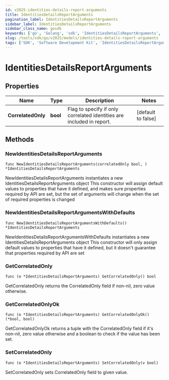 ```yaml
---
id: v2025-identities-details-report-arguments
title: IdentitiesDetailsReportArguments
pagination_label: IdentitiesDetailsReportArguments
sidebar_label: IdentitiesDetailsReportArguments
sidebar_class_name: gosdk
keywords: ['go', 'Golang', 'sdk', 'IdentitiesDetailsReportArguments', 'V2025IdentitiesDetailsReportArguments'] 
slug: /tools/sdk/go/v2025/models/identities-details-report-arguments
tags: ['SDK', 'Software Development Kit', 'IdentitiesDetailsReportArguments', 'V2025IdentitiesDetailsReportArguments']
---
```


# IdentitiesDetailsReportArguments

## Properties

Name | Type | Description | Notes
------------ | ------------- | ------------- | -------------
**CorrelatedOnly** | **bool** | Flag to specify if only correlated identities are included in report. | [default to false]

## Methods

### NewIdentitiesDetailsReportArguments

`func NewIdentitiesDetailsReportArguments(correlatedOnly bool, ) *IdentitiesDetailsReportArguments`

NewIdentitiesDetailsReportArguments instantiates a new IdentitiesDetailsReportArguments object
This constructor will assign default values to properties that have it defined,
and makes sure properties required by API are set, but the set of arguments
will change when the set of required properties is changed

### NewIdentitiesDetailsReportArgumentsWithDefaults

`func NewIdentitiesDetailsReportArgumentsWithDefaults() *IdentitiesDetailsReportArguments`

NewIdentitiesDetailsReportArgumentsWithDefaults instantiates a new IdentitiesDetailsReportArguments object
This constructor will only assign default values to properties that have it defined,
but it doesn't guarantee that properties required by API are set

### GetCorrelatedOnly

`func (o *IdentitiesDetailsReportArguments) GetCorrelatedOnly() bool`

GetCorrelatedOnly returns the CorrelatedOnly field if non-nil, zero value otherwise.

### GetCorrelatedOnlyOk

`func (o *IdentitiesDetailsReportArguments) GetCorrelatedOnlyOk() (*bool, bool)`

GetCorrelatedOnlyOk returns a tuple with the CorrelatedOnly field if it's non-nil, zero value otherwise
and a boolean to check if the value has been set.

### SetCorrelatedOnly

`func (o *IdentitiesDetailsReportArguments) SetCorrelatedOnly(v bool)`

SetCorrelatedOnly sets CorrelatedOnly field to given value.



